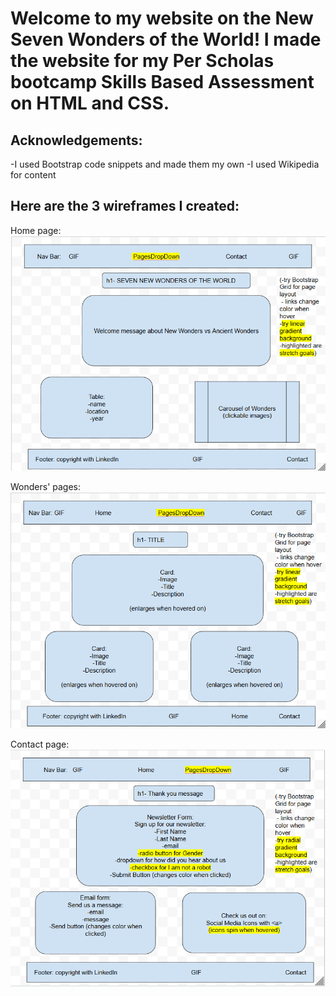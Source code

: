 # Welcome to my website on the New Seven Wonders of the World! I made the website for my Per Scholas bootcamp Skills Based Assessment on HTML and CSS.

## Acknowledgements:
-I used Bootstrap code snippets and made them my own
-I used Wikipedia for content

## Here are the 3 wireframes I created:

Home page:
![Description](images/homeWireframe.png?raw=true)

Wonders' pages:
![Description](images/wondersWireframe.png?raw=true)

Contact page:
![Description](images/contactWireframe.png?raw=true)
